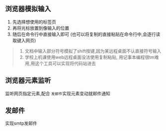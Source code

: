 ## 浏览器模拟输入

1. 先选择想使用的标签页
2. 再将光标放置到像输入的位置
3. 随后在命令行中直接输入即可 (也可以将复制的直接粘贴在命令行中,会逐行读取键入网页)

> 1. 文档中输入部分符号模拟了shift按键,因为某远程桌面不认直接符号输入
> 2. 学校上机课使用web远程桌面没法使用复制粘贴, 用记事本编程很tm难用,用这个工具可以实现将代码站进去


## 浏览器元素监听

监听网页指定元素,配合 `发邮件`实现元素变动就邮件通知

## 发邮件

实现smtp发邮件
